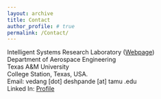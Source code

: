 ```yaml
---
layout: archive
title: Contact
author_profile: # true
permalink: /Contact/
---
```

Intelligent Systems Research Laboratory ([Webpage](https://isrlab.github.io))  
Department of Aerospace Engineering  
Texas A&M University  
College Station, Texas, USA.  
Email: vedang [dot] deshpande [at] tamu .edu  
Linked In: [Profile](https://www.linkedin.com/in/vedang-deshpande)
